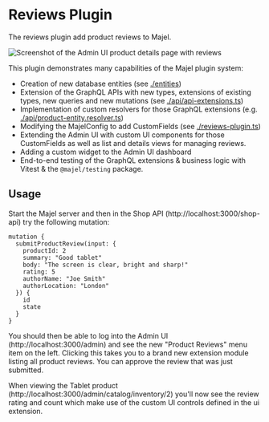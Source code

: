 # Reviews Plugin

The reviews plugin add product reviews to Majel.

![Screenshot of the Admin UI product details page with reviews](../../../product-reviews-screenshot.webp)

This plugin demonstrates many capabilities of the Majel plugin system:

-  Creation of new database entities (see [./entities](./entities))
-  Extension of the GraphQL APIs with new types, extensions of existing types, new queries and new mutations (see [./api/api-extensions.ts](api/api-extensions.ts))
-  Implementation of custom resolvers for those GraphQL extensions (e.g. [./api/product-entity.resolver.ts](api/product-entity.resolver.ts))
-  Modifying the MajelConfig to add CustomFields (see [./reviews-plugin.ts](./reviews-plugin.ts))
-  Extending the Admin UI with custom UI components for those CustomFields as well as list and details views for managing reviews.
-  Adding a custom widget to the Admin UI dashboard
-  End-to-end testing of the GraphQL extensions & business logic with Vitest & the `@majel/testing` package.

## Usage

Start the Majel server and then in the Shop API (http://localhost:3000/shop-api) try the following mutation:

```SDL
mutation {
  submitProductReview(input: {
    productId: 2
    summary: "Good tablet"
    body: "The screen is clear, bright and sharp!"
    rating: 5
    authorName: "Joe Smith"
    authorLocation: "London"
  }) {
    id
    state
  }
}
```

You should then be able to log into the Admin UI (http://localhost:3000/admin) and see the new "Product Reviews" menu item on the left. Clicking this takes you to a brand new extension module listing all product reviews. You can approve the review that was just submitted.

When viewing the Tablet product (http://localhost:3000/admin/catalog/inventory/2) you'll now see the review rating and count which make use of the custom UI controls defined in the ui extension.

